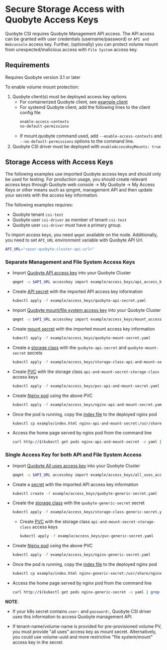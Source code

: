 # Secure Storage Access with Quobyte Access Keys

Quobyte CSI requires Quobyte Management API access. The API access can be granted with user
credentials (username/password) or `API and Webconsole` access key. Further, (optionally) you can
protect volume mount from unexpected/malicious access with `File System` access key.

## Requirements

Requires Quobyte version 3.1 or later

To enable volume mount protection:

1. Quobyte client(s) must be deployed access key options
    * For containerized Quobyte client, see [example client](../example/client.yaml#L36)
    * For systemd Quobyte client, add the following lines to the client config file
        ```bash
        enable-access-contexts
        no-default-permissions
        ```
    * If mount.quobyte command used, add `--enable-access-contexts` and
        `--no-default-permissions` options to the command line.
2. Quobyte CSI driver must be deployed with `enableAccessKeyMounts: true`

## Storage Access with Access Keys

The following examples use imported Quobyte access keys and should only be used for testing.
For production usage, you should create relevant access keys through
 Quobyte web console -> My Quobyte -> My Access Keys or other means such as qmgmt, management API
 and then update your secrets with the access key information.

The following examples requires:
* Quobyte tenant `csi-test`
* Quobyte user `csi-driver` as member of tenant `csi-test`
* Quobyte user `csi-driver` must have a primary group.

To import access keys, you need `qmgmt` available on the node. Additionally, you need to set
`API_URL` environment variable with Quobyte API Url.

```bash
API_URL="<your-quobyte-cluster-api-url>"
```

### Separate Management and File System Access Keys

* Import [Quobyte API access key](../example/access_keys/api_access_keys.csv) into your Quobyte Cluster

    ```bash
    qmgmt -u $API_URL accesskey import example/access_keys/api_access_keys.csv
    ```

* Create [API secret](../example/access_keys/quobyte-api-secret.yaml) with the imported
   API access key information

    ```bash
    kubectl apply -f example/access_keys/quobyte-api-secret.yaml
    ```

* Import [Quobyte mount/file system access key](../example/access_keys/mount_access_keys.csv) into
   your Quobyte Cluster

    ```bash
    qmgmt -u $API_URL accesskey import example/access_keys/mount_access_keys.csv
    ```

* Create [mount secret](../example/access_keys/quobyte-mount-secret.yaml) with the imported
   mount access key information

    ```bash
    kubectl apply -f example/access_keys/quobyte-mount-secret.yaml
    ```

* Create a [storage class](../example/access_keys/storage-class-api-and-mount-secret.yaml) with the `quobyte-api-secret` and `quobyte-mount-secret` secrets

    ```bash
    kubectl apply -f example/access_keys/storage-class-api-and-mount-secret.yaml
    ```

* Create [PVC](../example/access_keys/pvc-api-and-mount-secret.yaml) with the storage class `api-and-mount-secret-storage-class`
 access keys

    ```bash
    kubectl apply -f example/access_keys/pvc-api-and-mount-secret.yaml
    ```

* Create [Nginx pod](../example/access_keys/nginx-api-and-mount-secret.yaml) using the above PVC

    ```bash
    kubectl apply -f example/access_keys/nginx-api-and-mount-secret.yaml
    ```

* Once the pod is running, copy the [index file](../example/index.html) to the deployed nginx pod

    ```bash
    kubectl cp example/index.html nginx-api-and-mount-secret:/usr/share/nginx/html/
    ```

* Access the home page served by nginx pod from the command line

    ```bash
    curl http://$(kubectl get pods nginx-api-and-mount-secret -o yaml | grep ' podIP:' | awk '{print $2}'):80
    ```

### Single Access Key for both API and File System Access

* Import [Quobyte All uses access key](../example/access_keys/all_uses_access_key.csv) into your Quobyte
 Cluster

    ```bash
    qmgmt -u $API_URL accesskey import example/access_keys/all_uses_access_keys.csv
    ```

* Create a [secret](../example/access_keys/quobyte-generic-secret.yaml) with the imported
  API access key information

    ```bash
    kubectl create -f example/access_keys/quobyte-generic-secret.yaml
    ```

* Create the [storage class](example/access_keys/storage-class-generic-secret.yaml) with the `quobyte-generic-secret` secret

    ```bash
    kubectl apply -f example/access_keys/storage-class-generic-secret.yaml
    ```

  * Create [PVC](../example/access_keys/pvc-generic-secret.yaml) with the storage class `api-and-mount-secret-storage-class`
 access keys

    ```bash
    kubectl apply -f example/access_keys/pvc-generic-secret.yaml
    ```

* Create [Nginx pod](../example/access_keys/nginx-generic-secret.yaml) using the above PVC

    ```bash
    kubectl apply -f example/access_keys/nginx-generic-secret.yaml
    ```

* Once the pod is running, copy the [index file](example/index.html) to the deployed nginx pod

    ```bash
    kubectl cp example/index.html nginx-generic-secret:/usr/share/nginx/html/
    ```

* Access the home page served by nginx pod from the command line

    ```bash
    curl http://$(kubectl get pods nginx-generic-secret -o yaml | grep ' podIP:' | awk '{print $2}'):80
    ```

**NOTE**:

* If your k8s secret contains `user:` and `password:`, Quobyte CSI driver uses this information
 to access Quobyte management API.

* If tenant-name/volume-name is provided for pre-provisioned volume PV, you must provide "all uses"
  access key as mount secret. Alternatively, you could use volume-uuid and more restrictive
  "file system/mount" access key in the secret.
